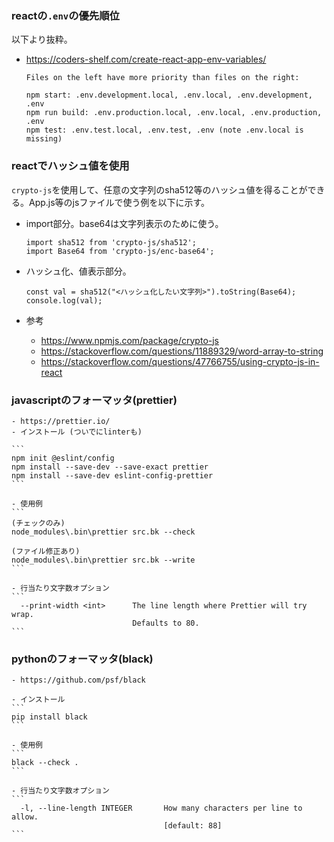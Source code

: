 ### reactの`.env`の優先順位
以下より抜粋。
- https://coders-shelf.com/create-react-app-env-variables/
    ```
    Files on the left have more priority than files on the right:
    
    npm start: .env.development.local, .env.local, .env.development, .env
    npm run build: .env.production.local, .env.local, .env.production, .env
    npm test: .env.test.local, .env.test, .env (note .env.local is missing)
    ```

### reactでハッシュ値を使用
`crypto-js`を使用して、任意の文字列のsha512等のハッシュ値を得ることができる。App.js等のjsファイルで使う例を以下に示す。

- import部分。base64は文字列表示のために使う。
    ```
    import sha512 from 'crypto-js/sha512';
    import Base64 from 'crypto-js/enc-base64';
    ```

- ハッシュ化、値表示部分。
    ```
    const val = sha512("<ハッシュ化したい文字列>").toString(Base64);
    console.log(val);
    ```
- 参考
    - https://www.npmjs.com/package/crypto-js
    - https://stackoverflow.com/questions/11889329/word-array-to-string
    - https://stackoverflow.com/questions/47766755/using-crypto-js-in-react 

### javascriptのフォーマッタ(prettier)

    - https://prettier.io/
    - インストール (ついでにlinterも)

    ```
    npm init @eslint/config
    npm install --save-dev --save-exact prettier
    npm install --save-dev eslint-config-prettier
    ```

    - 使用例
    ```
    (チェックのみ)
    node_modules\.bin\prettier src.bk --check

    (ファイル修正あり)
    node_modules\.bin\prettier src.bk --write
    ```

    - 行当たり文字数オプション
    ```
      --print-width <int>      The line length where Prettier will try wrap.
                               Defaults to 80.
    ```


### pythonのフォーマッタ(black)

    - https://github.com/psf/black

    - インストール
    ```
    pip install black
    ```

    - 使用例
    ```
    black --check .
    ```

    - 行当たり文字数オプション
    ```
      -l, --line-length INTEGER       How many characters per line to allow.
                                      [default: 88]
    ```
